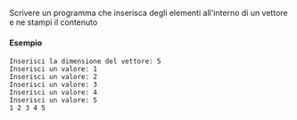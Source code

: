 Scrivere un programma che inserisca degli 
elementi all'interno di un vettore e ne stampi
il contenuto

#### Esempio
```plaintext
Inserisci la dimensione del vettore: 5
Inserisci un valore: 1
Inserisci un valore: 2
Inserisci un valore: 3
Inserisci un valore: 4
Inserisci un valore: 5
1 2 3 4 5 
```